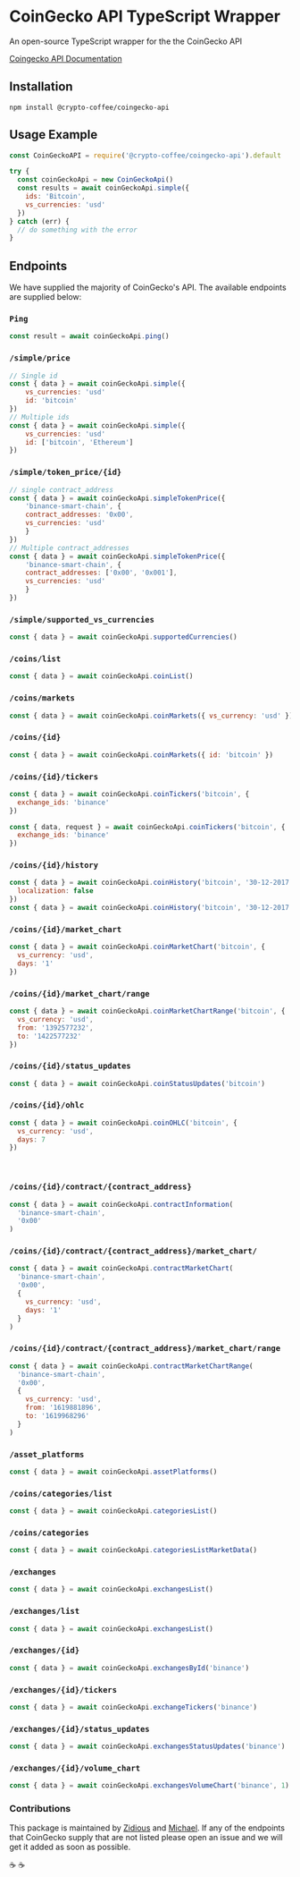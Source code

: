 # CoinGecko API TypeScript Wrapper

An open-source TypeScript wrapper for the the CoinGecko API

[Coingecko API Documentation](https://www.coingecko.com/en/api/documentation)

## Installation

```console
npm install @crypto-coffee/coingecko-api
```

## Usage Example

```js
const CoinGeckoAPI = require('@crypto-coffee/coingecko-api').default

try {
  const coinGeckoApi = new CoinGeckoApi()
  const results = await coinGeckoApi.simple({
    ids: 'Bitcoin',
    vs_currencies: 'usd'
  })
} catch (err) {
  // do something with the error
}
```

## Endpoints

We have supplied the majority of CoinGecko's API. The available endpoints are supplied below:

### `Ping`

```js
const result = await coinGeckoApi.ping()
```

### `/simple/price`

```js
// Single id
const { data } = await coinGeckoApi.simple({
    vs_currencies: 'usd'
    id: 'bitcoin'
})
// Multiple ids
const { data } = await coinGeckoApi.simple({
    vs_currencies: 'usd'
    id: ['bitcoin', 'Ethereum']
})
```

### `/simple/token_price/{id}`

```js
// single contract_address
const { data } = await coinGeckoApi.simpleTokenPrice({
    'binance-smart-chain', {
    contract_addresses: '0x00',
    vs_currencies: 'usd'
    }
})
// Multiple contract_addresses
const { data } = await coinGeckoApi.simpleTokenPrice({
    'binance-smart-chain', {
    contract_addresses: ['0x00', '0x001'],
    vs_currencies: 'usd'
    }
})
```

### `/simple/supported_vs_currencies`

```js
const { data } = await coinGeckoApi.supportedCurrencies()
```

### `​/coins​/list`

```js
const { data } = await coinGeckoApi.coinList()
```

### `​/coins​/markets`

```js
const { data } = await coinGeckoApi.coinMarkets({ vs_currency: 'usd' })
```

### `​/coins​/{id}`

```js
const { data } = await coinGeckoApi.coinMarkets({ id: 'bitcoin' })
```

### `​/coins​/{id}​/tickers`

```js
const { data } = await coinGeckoApi.coinTickers('bitcoin', {
  exchange_ids: 'binance'
})

const { data, request } = await coinGeckoApi.coinTickers('bitcoin', {
  exchange_ids: 'binance'
})
```

### `​/coins​/{id}​/history`

```js
const { data } = await coinGeckoApi.coinHistory('bitcoin', '30-12-2017', {
  localization: false
})
const { data } = await coinGeckoApi.coinHistory('bitcoin', '30-12-2017')
```

### `​/coins​/{id}​/market_chart`

```js
const { data } = await coinGeckoApi.coinMarketChart('bitcoin', {
  vs_currency: 'usd',
  days: '1'
})
```

### `​/coins​/{id}​/market_chart​/range`

```js
const { data } = await coinGeckoApi.coinMarketChartRange('bitcoin', {
  vs_currency: 'usd',
  from: '1392577232',
  to: '1422577232'
})
```

### `​/coins​/{id}​/status_updates`

```js
const { data } = await coinGeckoApi.coinStatusUpdates('bitcoin')
```

### `​/coins​/{id}​/ohlc`

```js
const { data } = await coinGeckoApi.coinOHLC('bitcoin', {
  vs_currency: 'usd',
  days: 7
})
```

​

### `/coins​/{id}​/contract​/{contract_address}`

```js
const { data } = await coinGeckoApi.contractInformation(
  'binance-smart-chain',
  '0x00'
)
```

### `/coins​/{id}​/contract​/{contract_address}​/market_chart​/`

```js
const { data } = await coinGeckoApi.contractMarketChart(
  'binance-smart-chain',
  '0x00',
  {
    vs_currency: 'usd',
    days: '1'
  }
)
```

### `/coins​/{id}​/contract​/{contract_address}​/market_chart​/range`

```js
const { data } = await coinGeckoApi.contractMarketChartRange(
  'binance-smart-chain',
  '0x00',
  {
    vs_currency: 'usd',
    from: '1619881896',
    to: '1619968296'
  }
)
```

### `/asset_platforms`

```js
const { data } = await coinGeckoApi.assetPlatforms()
```

### `/coins​/categories​/list`

```js
const { data } = await coinGeckoApi.categoriesList()
```

### `/coins​/categories`

```js
const { data } = await coinGeckoApi.categoriesListMarketData()
```

### `/exchanges`

```js
const { data } = await coinGeckoApi.exchangesList()
```

### `/exchanges​/list`

```js
const { data } = await coinGeckoApi.exchangesList()
```

### `/exchanges​/{id}`

```js
const { data } = await coinGeckoApi.exchangesById('binance')
```

### `/exchanges​/{id}​/tickers`

```js
const { data } = await coinGeckoApi.exchangeTickers('binance')
```

### `/exchanges​/{id}​/status_updates`

```js
const { data } = await coinGeckoApi.exchangesStatusUpdates('binance')
```

### `/exchanges​/{id}​/volume_chart`

```js
const { data } = await coinGeckoApi.exchangesVolumeChart('binance', 1)
```

### Contributions

This package is maintained by [Zidious](https://github.com/Zidious) and [Michael](https://github.com/michael-siek). If any of the endpoints that CoinGecko supply that are not listed please open an issue and we will get it added as soon as possible.

:coffee: :coffee: 